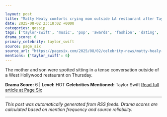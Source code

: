 ```yaml
---

layout: post
title: "Matty Healy comforts crying mom outside LA restaurant after Taylor Swift jab"""
date: 2025-08-02 23:18:02 +0000
categories: gossip
tags: ['taylor-swift', 'music', 'pop', 'awards', 'fashion', 'dating', 'source-page_six', 'drama-hot']
drama_score: 6
primary_celebrity: taylor_swift
source: page_six
source_url: "https://pagesix.com/2025/08/02/celebrity-news/matty-healy-comforts-crying-mom-outside-la-restaurant-after-taylor-swift-jab/"""
mentions: {'taylor_swift': 6}
---
```


The mother and son were spotted sitting in a tense conversation outside of a West Hollywood restaurant on Thursday.

**Drama Score:** 6 | **Level:** HOT **Celebrities Mentioned:** Taylor Swift [Read full article at Page Six](https://pagesix.com/2025/08/02/celebrity-news/matty-healy-comforts-crying-mom-outside-la-restaurant-after-taylor-swift-jab/)

---

*This post was automatically generated from RSS feeds. Drama scores are calculated based on mention frequency and source reliability.*